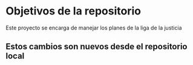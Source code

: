 # Objetivos de la repositorio

Este proyecto se encarga de manejar los planes de la liga de la justicia

## Estos cambios son nuevos desde el repositorio local
